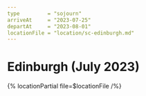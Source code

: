 ```yaml
---
type         = "sojourn"
arriveAt     = "2023-07-25"
departAt     = "2023-08-01"
locationFile = "location/sc-edinburgh.md"
---
```


# Edinburgh (July 2023)

{% locationPartial file=$locationFile /%} 
